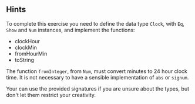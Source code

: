 ## Hints

To complete this exercise you need to define the data type `Clock`,
with `Eq`, `Show` and `Num` instances, and implement the functions:

- clockHour
- clockMin
- fromHourMin
- toString

The function `fromInteger`, from `Num`, must convert minutes
to 24 hour clock time. It is not necessary to have a sensible
implementation of `abs` or `signum`.

Your can use the provided signatures if you are unsure about the types, but
don't let them restrict your creativity.
